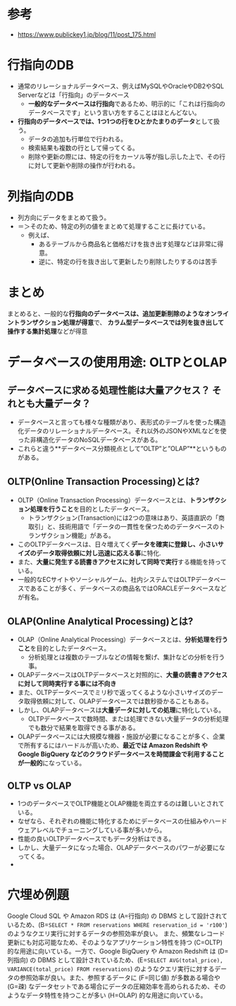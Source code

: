 # 参考

- https://www.publickey1.jp/blog/11/post_175.html

# 行指向のDB

- 通常のリレーショナルデータベース、例えばMySQLやOracleやDB2やSQL Serverなどは「行指向」のデータベース
  - **一般的なデータベースは行指向**であるため、明示的に「これは行指向のデータベースです」という言い方をすることはほとんどない。
- **行指向のデータベースでは、1つ1つの行をひとかたまりのデータ**として扱う。
  - データの追加も行単位で行われる。
  - 検索結果も複数の行として帰ってくる。
  - 削除や更新の際には、特定の行をカーソル等が指し示した上で、その行に対して更新や削除の操作が行われる。

# 列指向のDB

- 列方向にデータをまとめて扱う。
- ＝＞そのため、特定の列の値をまとめて処理することに長けている。
  - 例えば、
    - あるテーブルから商品名と価格だけを抜き出す処理などは非常に得意。
    - 逆に、特定の行を抜き出して更新したり削除したりするのは苦手

# まとめ

まとめると、一般的な**行指向のデータベースは、追加更新削除のようなオンライントランザクション処理が得意**で、
**カラム型データベースでは列を抜き出して操作する集計処理**などが得意

# データベースの使用用途: OLTPとOLAP

## データベースに求める処理性能は大量アクセス？ それとも大量データ？

- データベースと言っても様々な種類があり、表形式のテーブルを使った構造化データのリレーショナルデータベース。それ以外のJSONやXMLなどを使った非構造化データのNoSQLデータベースがある。
- これらと違う**データベース分類視点として”OLTP”と”OLAP”**というものがある。

## OLTP(Online Transaction Processing)とは?

- OLTP（Online Transaction Processing）データベースとは、**トランザクション処理を行うこと**を目的としたデータベース。
  - トランザクション(Transaction)には2つの意味はあり、英語直訳の「商取引」と、技術用語で「データの一貫性を保つためのデータベースのトランザクション機能」がある。
- このOLTPデータベースは、日々増えてく**データを確実に登録し、小さいサイズのデータ取得依頼に対し迅速に応える事**に特化.
- また、**大量に発生する読書きアクセスに対して同時で実行**する機能を持っている。
- 一般的なECサイトやソーシャルゲーム、社内システムではOLTPデータベースであることが多く、データベースの商品名ではORACLEデータベースなどが有名。

## OLAP(Online Analytical Processing)とは?

- OLAP（Online Analytical Processing）データベースとは、**分析処理を行うこと**を目的としたデータベース。
  - 分析処理とは複数のテーブルなどの情報を繋げ、集計などの分析を行う事。
- OLAPデータベースはOLTPデータベースと対照的に、**大量の読書きアクセスに対して同時実行する事には不向き**
- また、OLTPデータベースでミリ秒で返ってくるような小さいサイズのデータ取得依頼に対して、OLAPデータベースでは数秒掛かることもある。
- しかし、OLAPデータベースは**大量データに対しての処理**に特化している。
  - OLTPデータベースで数時間、または処理できない大量データの分析処理でも数分で結果を取得できる事がある。
- OLAPデータベースには大規模な機器・施設が必要になることが多く、企業で所有するにはハードルが高いため、**最近では Amazon Redshift や Google BigQuery などのクラウドデータベースを時間課金で利用することが一般的**になっている。

## OLTP vs OLAP
- 1つのデータベースでOLTP機能とOLAP機能を両立するのは難しいとされている。
- なぜなら、それぞれの機能に特化するためにデータベースの仕組みやハードウェアレベルでチューニングしている事が多いから。
- 性能の良いOLTPデータベースでもデータ分析はできる。
- しかし、大量データになった場合、OLAPデータベースのパワーが必要になってくる。
- 

# 穴埋め例題

Google Cloud SQL や Amazon RDS は (A=行指向) の DBMS として設計されているため、(B=`SELECT * FROM reservations WHERE reservation_id = 'r100'`) のようなクエリ実行に対するデータの参照効率が良い。
また、頻繁なレコード更新にも対応可能なため、そのようなアプリケーション特性を持つ (C=OLTP) 的な用途に向いている。一方で、Google BigQuery や Amazon Redshift は (D=列指向) の DBMS として設計されているため、(E=`SELECT AVG(total_price), VARIANCE(total_price) FROM reservations`) のようなクエリ実行に対するデータの参照効率が良い。また、参照するデータに (F=同じ値) が多数ある場合や (G=疎) なデータセットである場合にデータの圧縮効率を高められるため、そのようなデータ特性を持つことが多い (H=OLAP) 的な用途に向いている。
